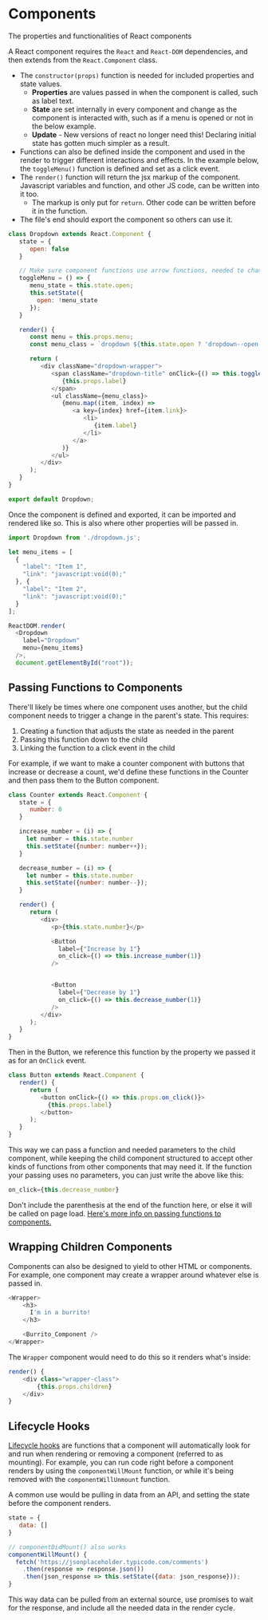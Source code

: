 # Components

The properties and functionalities of React components

A React component requires the `React` and `React-DOM` dependencies, and then extends from the `React.Component` class.

* The `constructor(props)` function is needed for included properties and state values.
    - **Properties** are values passed in when the component is called, such as label text.
    - **State** are set internally in every component and change as the component is interacted with, such as if a menu is opened or not in the below example.
    * **Update** - New versions of react no longer need this! Declaring initial state has gotten much simpler as a result.
* Functions can also be defined inside the component and used in the render to trigger different interactions and effects. In the example below, the `toggleMenu()` function is defined and set as a click event.
* The `render()` function will return the jsx markup of the component. Javascript variables and function, and other JS code, can be written into it too.
    - The markup is only put for `return`. Other code can be written before it in the function.
* The file's end should export the component so others can use it.

```javascript
class Dropdown extends React.Component {
   state = {
      open: false
   }

   // Make sure component functions use arrow functions, needed to change state
   toggleMenu = () => {
      menu_state = this.state.open;
      this.setState({
        open: !menu_state
      });
   }

   render() {
      const menu = this.props.menu;
      const menu_class = `dropdown ${this.state.open ? 'dropdown--open' : ''}`;

      return (
         <div className="dropdown-wrapper">
            <span className="dropdown-title" onClick={() => this.toggleMenu()}>
               {this.props.label}
            </span>
            <ul className={menu_class}>
               {menu.map((item, index) =>
                  <a key={index} href={item.link}>
                     <li>
                        {item.label}
                     </li>
                  </a>
               )}
            </ul>
         </div>
      );
   }
}

export default Dropdown;
```

Once the component is defined and exported, it can be imported and rendered like so. This is also where other properties will be passed in.

```javascript
import Dropdown from './dropdown.js';

let menu_items = [
  {
    "label": "Item 1",
    "link": "javascript:void(0);"
  }, {
    "label": "Item 2",
    "link": "javascript:void(0);"
  }
];

ReactDOM.render(
  <Dropdown
    label="Dropdown"
    menu={menu_items}
  />,
  document.getElementById("root"));
```

## Passing Functions to Components

There'll likely be times where one component uses another, but the child component needs to trigger a change in the parent's state. This requires:

1. Creating a function that adjusts the state as needed in the parent
2. Passing this function down to the child
3. Linking the function to a click event in the child

For example, if we want to make a counter component with buttons that increase or decrease a count, we'd define these functions in the Counter and then pass them to the Button component.

```javascript
class Counter extends React.Component {
   state = {
      number: 0
   }

   increase_number = (i) => {
     let number = this.state.number
     this.setState({number: number++});
   }

   decrease_number = (i) => {
     let number = this.state.number
     this.setState({number: number--});
   }

   render() {
      return (
         <div>
            <p>{this.state.number}</p>

            <Button
              label={"Increase by 1"}
              on_click={() => this.increase_number(1)}
            />


            <Button
              label={"Decrease by 1"}
              on_click={() => this.decrease_number(1)}
            />
         </div>
      );
   }
}
```

Then in the Button, we reference this function by the property we passed it as for an `OnClick` event.

```javascript
class Button extends React.Component {
   render() {
      return (
         <button onClick={() => this.props.on_click()}>
           {this.props.label}
         </button>
      );
   }
}
```

This way we can pass a function and needed parameters to the child component, while keeping the child component structured to accept other kinds of functions from other components that may need it. If the function your passing uses no parameters, you can just write the above like this:

```javascript
on_click={this.decrease_number}
```
Don't include the parenthesis at the end of the function here, or else it will be called on page load. [Here's more info on passing functions to components.](https://reactjs.org/docs/faq-functions.html)

## Wrapping Children Components

Components can also be designed to yield to other HTML or components. For example, one component may create a wrapper around whatever else is passed in.

```javascript
<Wrapper>
    <h3>
      I'm in a burrito!
    </h3>

    <Burrito_Component />
</Wrapper>
```

The `Wrapper` component would need to do this so it renders what's inside:

```javascript
render() {
    <div class="wrapper-class">
        {this.props.children}
    </div>
}
```

## Lifecycle Hooks

[Lifecycle hooks](
https://reactjs.org/docs/react-component.html#the-component-lifecycle) are functions that a component will automatically look for and run when rendering or removing a component (referred to as mounting). For example, you can run code right before a component renders by using the `componentWillMount` function, or while it's being removed with the `componentWillUnmount` function.

A common use would be pulling in data from an API, and setting the state before the component renders.

```javascript
state = {
   data: []
}

// componentDidMount() also works
componentWillMount() {
  fetch('https://jsonplaceholder.typicode.com/comments')
    .then(response => response.json())
    .then(json_response => this.setState({data: json_response}));
}
```

This way data can be pulled from an external source, use promises to wait for the response, and include all the needed data in the render cycle.
